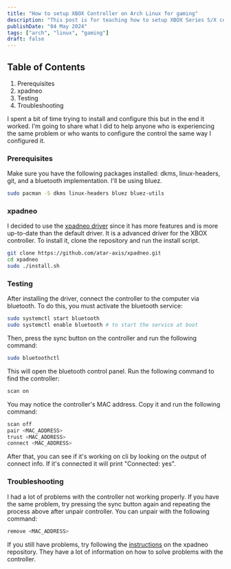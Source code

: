 ```yaml
---
title: "How to setup XBOX Controller on Arch Linux for gaming"
description: "This post is for teaching how to setup XBOX Series S/X controller on Arch and how to do troubleshooting." 
publishDate: "04 May 2024"
tags: ["arch", "linux", "gaming"]
draft: false
---
```


## Table of Contents

1. Prerequisites
2. xpadneo
3. Testing
4. Troubleshooting

I spent a bit of time trying to install and configure this but in the end it worked. I'm going to share what I did to help anyone who is experiencing the same problem or who wants to configure the control the same way I configured it.

### Prerequisites

Make sure you have the following packages installed: dkms, linux-headers, git, and a bluetooth implementation. I'll be using bluez.

```bash
sudo pacman -S dkms linux-headers bluez bluez-utils
```

### xpadneo

I decided to use the [xpadneo driver](https://atar-axis.github.io/xpadneo/) since it has more features and is more up-to-date than the default driver. It is a advanced driver for the XBOX controller. To install it, clone the repository and run the install script.

```bash
git clone https://github.com/atar-axis/xpadneo.git
cd xpadneo
sudo ./install.sh
```

### Testing

After installing the driver, connect the controller to the computer via bluetooth. To do this, you must activate the bluetooth service:

```bash
sudo systemctl start bluetooth
sudo systemctl enable bluetooth # to start the service at boot
```

Then, press the sync button on the controller and run the following command:

```bash
sudo bluetoothctl
```

This will open the bluetooth control panel. Run the following command to find the controller:

```bash
scan on
```

You may notice the controller's MAC address. Copy it and run the following command:

```bash
scan off
pair <MAC_ADDRESS>
trust <MAC_ADDRESS>
connect <MAC_ADDRESS>
```

After that, you can see if it's working on cli by looking on the output of connect info. If it's connected it will print "Connected: yes".

### Troubleshooting

I had a lot of problems with the controller not working properly. If you have the same problem, try pressing the sync button again and repeating the process above after unpair controller.
You can unpair with the following command:

```bash
remove <MAC_ADDRESS>
```

If you still have problems, try following the [instructions](https://atar-axis.github.io/xpadneo/#troubleshooting) on the xpadneo repository. They have a lot of information on how to solve problems with the controller.